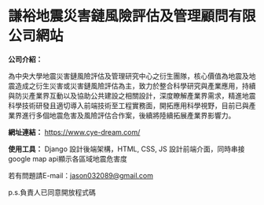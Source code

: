 # 謙裕地震災害鏈風險評估及管理顧問有限公司網站

**公司介紹：**

為中央大學地震災害鏈風險評估及管理研究中心之衍生團隊，核心價值為地震及地震造成之衍生災害或災害鏈風險評估為主，致力於整合科學研究與產業應用，持續與防災產業界互動以及協助公共建設之相關設計，深度瞭解產業界需求，精進地震科學技術研發且適切導入前端技術至工程實務面，開拓應用科學視野，目前已與產業界進行多個地震危害及風險評估合作案，後續將陸續拓展產業界影響力。

**網址連結：** https://www.cye-dream.com/

**使用工具：** Django 設計後端架構，HTML, CSS, JS 設計前端介面，同時串接google map api顯示各區域地震危害度

若有問題請E-mail：jason032089@gmail.com

p.s.負責人已同意開放程式碼
